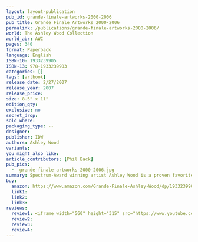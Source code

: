 ```yaml
---
layout: layout-publication
pub_id: grande-finale-artworks-2000-2006
pub_title: Grande Finale Artworks 2000-2006
permalink: /publications/grande-finale-artworks-2000-2006/
world: The Ashley Wood Collection
world_abr: AWC
pages: 340
format: Paperback
language: English
ISBN-10: 1933239905
ISBN-13: 978-1933239903
categories: []
tags: [artbook]
release_date: 2/27/2007
release_year: 2007
release_price: 
size: 8.5" x 11"
edition_qty:
exclusive: no
secret_drop:
sold_where: 
packaging_type: --
designer: 
publisher: IDW
authors: Ashley Wood
variants:
you_might_also_like: 
article_contributors: [Phil Back]
pub_pics: 
  -  grande-finale-artworks-2000-2006.jpg
summary: Spectrum-Award winning artist Ashley Wood is a proven favorite, and this deluxe volume Grande Finale collects the popular-and currently unavailable-art books Uno Fanta, Dos Fanta and Tres Fanta. This collection is presented in a new and larger format and contains 20 more pages of outstanding art than its sold-out little brother Grande Fanta. - From Amazon
buy:
  amazon: https://www.amazon.com/Grande-Finale-Ashley-Wood/dp/1933239905
  link1: 
  link2: 
  link3: 
reviews:
  review1: <iframe width="560" height="315" src="https://www.youtube.com/embed/1EhW4v_R-nQ" frameborder="0" allow="accelerometer; autoplay; clipboard-write; encrypted-media; gyroscope; picture-in-picture" allowfullscreen></iframe>
  review2: 
  review3:
  review4:
---
```

<!-- <p></p> -->